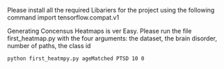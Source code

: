 Please install all the required Libariers for the project using the following command
        import tensorflow.compat.v1

Generating Concensus Heatmaps is ver Easy. Please run the file first_heatmap.py with the four arguments: the dataset, the brain disorder, number of paths, the class id


	python first_heatmpy.py ageMatched PTSD 10 0

